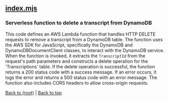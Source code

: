 ## [index.mjs](index.mjs)

### Serverless function to delete a transcript from DynamoDB

This code defines an AWS Lambda function that handles HTTP DELETE requests to remove a transcript from a DynamoDB table. The function uses the AWS SDK for JavaScript, specifically the DynamoDB and DynamoDBDocumentClient classes, to interact with the DynamoDB service. When the function is invoked, it extracts the `TranscriptId` from the request's path parameters and constructs a delete operation for the 'Transcriptions' table. If the delete operation is successful, the function returns a 200 status code with a success message. If an error occurs, it logs the error and returns a 500 status code with an error message. The function also includes CORS headers to allow cross-origin requests.

[Back to (root)](#root) | [Back to top](#table-of-contents)


